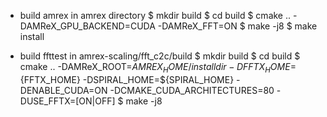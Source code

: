 * build amrex in amrex directory
  $ mkdir build
  $ cd build
  $ cmake .. -DAMReX_GPU_BACKEND=CUDA -DAMReX_FFT=ON
  $ make -j8
  $ make install

* build ffttest in amrex-scaling/fft_c2c/build
  $ mkdir build
  $ cd build
  $ cmake .. -DAMReX_ROOT=${AMREX_HOME}/installdir -DFFTX_HOME=${FFTX_HOME} -DSPIRAL_HOME=${SPIRAL_HOME} -DENABLE_CUDA=ON -DCMAKE_CUDA_ARCHITECTURES=80 -DUSE_FFTX=[ON|OFF]
  $ make -j8
